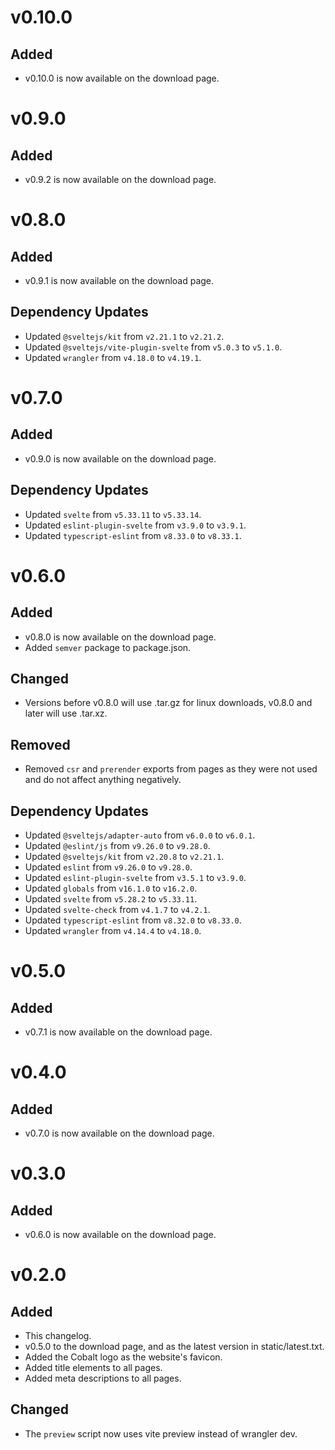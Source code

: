 # v0.10.0

## Added

- v0.10.0 is now available on the download page.

# v0.9.0

## Added

- v0.9.2 is now available on the download page.

# v0.8.0

## Added

- v0.9.1 is now available on the download page.

## Dependency Updates

- Updated `@sveltejs/kit` from `v2.21.1` to `v2.21.2`.
- Updated `@sveltejs/vite-plugin-svelte` from `v5.0.3` to `v5.1.0`.
- Updated `wrangler` from `v4.18.0` to `v4.19.1`.

# v0.7.0

## Added

- v0.9.0 is now available on the download page.

## Dependency Updates

- Updated `svelte` from `v5.33.11` to `v5.33.14`.
- Updated `eslint-plugin-svelte` from `v3.9.0` to `v3.9.1`.
- Updated `typescript-eslint` from `v8.33.0` to `v8.33.1`.

# v0.6.0

## Added

- v0.8.0 is now available on the download page.
- Added `semver` package to package.json.

## Changed

- Versions before v0.8.0 will use .tar.gz for linux downloads, v0.8.0 and later will use .tar.xz.

## Removed

- Removed `csr` and `prerender` exports from pages as they were not used and do not affect anything negatively.

## Dependency Updates

- Updated `@sveltejs/adapter-auto` from `v6.0.0` to `v6.0.1`.
- Updated `@eslint/js` from `v9.26.0` to `v9.28.0`.
- Updated `@sveltejs/kit` from `v2.20.8` to `v2.21.1`.
- Updated `eslint` from `v9.26.0` to `v9.28.0`.
- Updated `eslint-plugin-svelte` from `v3.5.1` to `v3.9.0`.
- Updated `globals` from `v16.1.0` to `v16.2.0`.
- Updated `svelte` from `v5.28.2` to `v5.33.11`.
- Updated `svelte-check` from `v4.1.7` to `v4.2.1`.
- Updated `typescript-eslint` from `v8.32.0` to `v8.33.0`.
- Updated `wrangler` from `v4.14.4` to `v4.18.0`.

# v0.5.0

## Added

- v0.7.1 is now available on the download page.

# v0.4.0

## Added

- v0.7.0 is now available on the download page.

# v0.3.0

## Added

- v0.6.0 is now available on the download page.

# v0.2.0

## Added

- This changelog.
- v0.5.0 to the download page, and as the latest version in static/latest.txt.
- Added the Cobalt logo as the website's favicon.
- Added title elements to all pages.
- Added meta descriptions to all pages.

## Changed

- The `preview` script now uses vite preview instead of wrangler dev.
